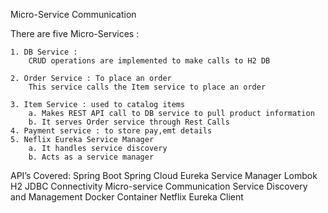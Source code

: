 ﻿Micro-Service Communication

There are five Micro-Services :


	1. DB Service : 
		CRUD operations are implemented to make calls to H2 DB 

	2. Order Service : To place an order 
		This service calls the Item service to place an order

	3. Item Service : used to catalog items
		a. Makes REST API call to DB service to pull product information
		b. It serves Order service through Rest Calls
	4. Payment service : to store pay,emt details
	5. Neflix Eureka Service Manager
		a. It handles service discovery 
		b. Acts as a service manager
		
API’s  Covered:
	Spring Boot
	Spring Cloud
	Eureka Service Manager
	Lombok
	H2 JDBC Connectivity
	Micro-service Communication
	Service Discovery and Management
	Docker Container
	Netflix Eureka Client

